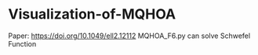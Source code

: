# Visualization-of-MQHOA
Paper:  https://doi.org/10.1049/ell2.12112
MQHOA_F6.py can solve Schwefel Function
